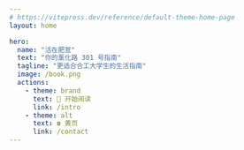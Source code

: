 ```yaml
---
# https://vitepress.dev/reference/default-theme-home-page
layout: home

hero:
  name: "活在肥宣"
  text: "你的薰化路 301 号指南"
  tagline: "更适合合工大学生的生活指南"
  image: /book.png
  actions:
    - theme: brand
      text: 📖 开始阅读
      link: /intro
    - theme: alt
      text: ☎️ 黄页
      link: /contact
---
```

